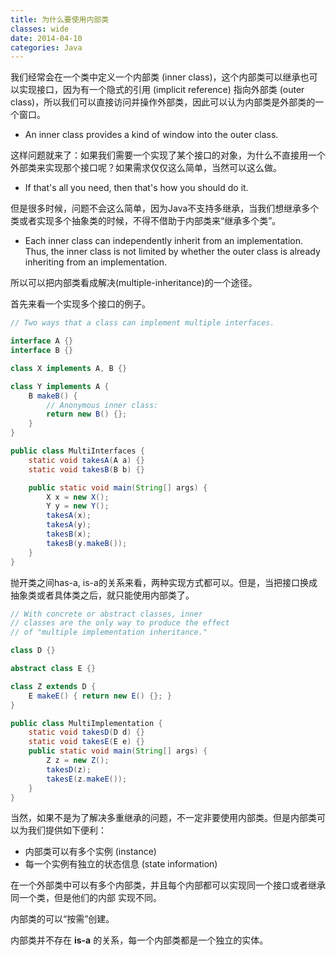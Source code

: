 ```yaml
---
title: 为什么要使用内部类
classes: wide
date: 2014-04-10
categories: Java
---
```


我们经常会在一个类中定义一个内部类 (inner class)，这个内部类可以继承也可以实现接口，因为有一个隐式的引用 (implicit reference) 指向外部类 (outer class)，所以我们可以直接访问并操作外部类，因此可以认为内部类是外部类的一个窗口。

* An inner class provides a kind of window into the outer class.

这样问题就来了：如果我们需要一个实现了某个接口的对象，为什么不直接用一个外部类来实现那个接口呢？如果需求仅仅这么简单，当然可以这么做。

* If that's all you need, then that's how you should do it.

但是很多时候，问题不会这么简单，因为Java不支持多继承，当我们想继承多个类或者实现多个抽象类的时候，不得不借助于内部类来“继承多个类”。

* Each inner class can independently inherit from an implementation. Thus, the inner class is not limited by whether the outer class is already inheriting from an implementation.

所以可以把内部类看成解决(multiple-inheritance)的一个途径。

首先来看一个实现多个接口的例子。

```java
// Two ways that a class can implement multiple interfaces.

interface A {}
interface B {}

class X implements A, B {}

class Y implements A {
    B makeB() {
        // Anonymous inner class:
        return new B() {};
    }
}

public class MultiInterfaces {
    static void takesA(A a) {}
    static void takesB(B b) {}

    public static void main(String[] args) {
        X x = new X();
        Y y = new Y();
        takesA(x);
        takesA(y);
        takesB(x);
        takesB(y.makeB());
    }
}

```

抛开类之间has-a, is-a的关系来看，两种实现方式都可以。但是，当把接口换成抽象类或者具体类之后，就只能使用内部类了。

```java
// With concrete or abstract classes, inner
// classes are the only way to produce the effect
// of "multiple implementation inheritance."

class D {}

abstract class E {}

class Z extends D {
    E makeE() { return new E() {}; }
}

public class MultiImplementation {
    static void takesD(D d) {}
    static void takesE(E e) {}
    public static void main(String[] args) {
        Z z = new Z();
        takesD(z);
        takesE(z.makeE());
    }
}
```

当然，如果不是为了解决多重继承的问题，不一定非要使用内部类。但是内部类可以为我们提供如下便利：
* 内部类可以有多个实例 (instance)
* 每一个实例有独立的状态信息 (state information)

在一个外部类中可以有多个内部类，并且每个内部都可以实现同一个接口或者继承同一个类，但是他们的内部
实现不同。

内部类的可以“按需”创建。

内部类并不存在 **is-a** 的关系，每一个内部类都是一个独立的实体。
